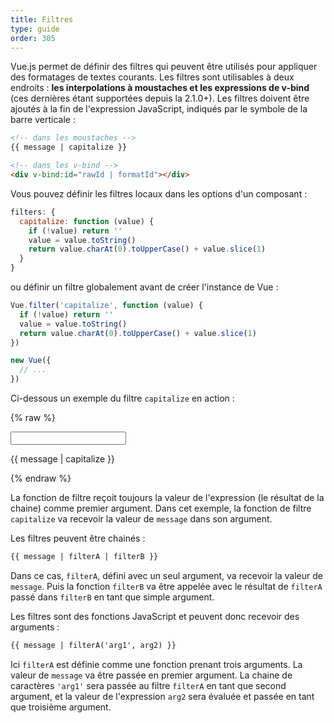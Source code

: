 ```yaml
---
title: Filtres
type: guide
order: 305
---
```


Vue.js permet de définir des filtres qui peuvent être utilisés pour appliquer des formatages de textes courants. Les filtres sont utilisables à deux endroits : **les interpolations à moustaches et les expressions de v-bind** (ces dernières étant supportées depuis la 2.1.0+). Les filtres doivent être ajoutés à la fin de l'expression JavaScript, indiqués par le symbole de la barre verticale :

``` html
<!-- dans les moustaches -->
{{ message | capitalize }}

<!-- dans les v-bind -->
<div v-bind:id="rawId | formatId"></div>
```

Vous pouvez définir les filtres locaux dans les options d'un composant :

``` js
filters: {
  capitalize: function (value) {
    if (!value) return ''
    value = value.toString()
    return value.charAt(0).toUpperCase() + value.slice(1)
  }
}
```

ou définir un filtre globalement avant de créer l'instance de Vue :

``` js
Vue.filter('capitalize', function (value) {
  if (!value) return ''
  value = value.toString()
  return value.charAt(0).toUpperCase() + value.slice(1)
})

new Vue({
  // ...
})
```

Ci-dessous un exemple du filtre `capitalize` en action :

{% raw %}
<div id="example_1" class="demo">
  <input type="text" v-model="message">
  <p>{{ message | capitalize }}</p>
</div>
<script>
  new Vue({
    el: '#example_1',
    data: function () {
      return {
        message: 'john'
      }
    },
    filters: {
      capitalize: function (value) {
        if (!value) return ''
        value = value.toString()
        return value.charAt(0).toUpperCase() + value.slice(1)
      }
    }
  })
</script>
{% endraw %}

La fonction de filtre reçoit toujours la valeur de l'expression (le résultat de la chaine) comme premier argument. Dans cet exemple, la fonction de filtre `capitalize` va recevoir la valeur de `message` dans son argument.

Les filtres peuvent être chainés :

``` html
{{ message | filterA | filterB }}
```

Dans ce cas, `filterA`, défini avec un seul argument, va recevoir la valeur de `message`. Puis la fonction `filterB` va être appelée avec le résultat de `filterA` passé dans `filterB` en tant que simple argument.

Les filtres sont des fonctions JavaScript et peuvent donc recevoir des arguments :

``` html
{{ message | filterA('arg1', arg2) }}
```

Ici `filterA` est définie comme une fonction prenant trois arguments. La valeur de `message` va être passée en premier argument. La chaine de caractères `'arg1'` sera passée au filtre `filterA` en tant que second argument, et la valeur de l'expression `arg2` sera évaluée et passée en tant que troisième argument.
